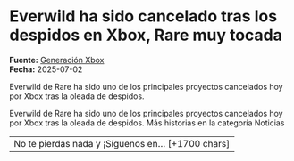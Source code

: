 # Everwild ha sido cancelado tras los despidos en Xbox, Rare muy tocada

**Fuente:** [Generación Xbox](https://generacionxbox.com/everwild-ha-sido-cancelado-tras-los-despidos-en-xbox-rare-muy-tocada/)  
**Fecha:** 2025-07-02

Everwild de Rare ha sido uno de los principales proyectos cancelados hoy por Xbox tras la oleada de despidos.

Everwild de Rare ha sido uno de los principales proyectos cancelados hoy por Xbox tras la oleada de despidos.
Más historias en la categoría Noticias
<table><tr><td>No te pierdas nada y ¡Síguenos en… [+1700 chars]
